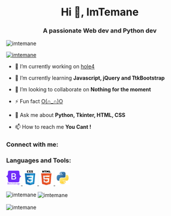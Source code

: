 <h1 align="center">Hi 👋, ImTemane</h1>
<h3 align="center">A passionate Web dev and Python dev</h3>

<p align="left"> <img src="https://komarev.com/ghpvc/?username=imtemane&label=Profile%20views&color=0e75b6&style=flat" alt="imtemane" /> </p>

<p align="left"> <a href="https://github.com/ryo-ma/github-profile-trophy"><img src="https://github-profile-trophy.vercel.app/?username=imtemane" alt="imtemane" /></a> </p>

- 🔭 I’m currently working on [hole4](https://github.com/ImTemane/hole4)

- 🌱 I’m currently learning **Javascript, jQuery and TtkBootstrap**

- 👯 I’m looking to collaborate on **Nothing for the moment**

- ⚡ Fun fact [O(∩_∩)O](O(∩_∩)O)

- 💬 Ask me about **Python, Tkinter, HTML, CSS**

- 📫 How to reach me **You Cant !**

<h3 align="left">Connect with me:</h3>
<p align="left">
</p>

<h3 align="left">Languages and Tools:</h3>
<p align="left"> <a href="https://getbootstrap.com" target="_blank" rel="noreferrer"> <img src="https://raw.githubusercontent.com/devicons/devicon/master/icons/bootstrap/bootstrap-plain-wordmark.svg" alt="bootstrap" width="40" height="40"/> </a> <a href="https://www.w3schools.com/css/" target="_blank" rel="noreferrer"> <img src="https://raw.githubusercontent.com/devicons/devicon/master/icons/css3/css3-original-wordmark.svg" alt="css3" width="40" height="40"/> </a> <a href="https://www.w3.org/html/" target="_blank" rel="noreferrer"> <img src="https://raw.githubusercontent.com/devicons/devicon/master/icons/html5/html5-original-wordmark.svg" alt="html5" width="40" height="40"/> </a> <a href="https://www.python.org" target="_blank" rel="noreferrer"> <img src="https://raw.githubusercontent.com/devicons/devicon/master/icons/python/python-original.svg" alt="python" width="40" height="40"/> </a> </p>

<p><img align="left" src="https://github-readme-stats.vercel.app/api/top-langs?username=imtemane&show_icons=true&locale=en&layout=compact" alt="imtemane" /></p>

<p>&nbsp;<img align="center" src="https://github-readme-stats.vercel.app/api?username=imtemane&show_icons=true&locale=en" alt="imtemane" /></p>

<p><img align="center" src="https://github-readme-streak-stats.herokuapp.com/?user=imtemane&" alt="imtemane" /></p>
